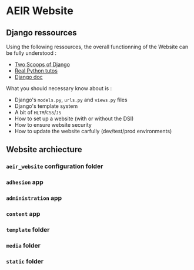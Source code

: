 # AEIR Website

## Django ressources

Using the following ressources, the overall functionning of the Website can be fully understood :
- [Two Scoops of Django](http://bedford-computing.co.uk/learning/wp-content/uploads/2016/08/Daniel-Roy-Greenfeld-Audrey-Roy-Greenfeld-Two-Scoops-of-Django_-Best-Practices-for-Django-1.8-Two-Scoops-Press-2015.pdf)
- [Real Python tutos](https://realpython.com/tutorials/django/)
- [Django doc](https://docs.djangoproject.com/fr/3.1/intro/)

What you should necessary know about is :
- Django's `models.py`, `urls.py` and `views.py` files
- Django's template system
- A bit of `HLTM`/`CSS`/`JS`
- How to set up a website (with or without the DSI)
- How to ensure website security
- How to update the website carfully (dev/test/prod environments)

## Website archiecture

### `aeir_website` configuration folder

### `adhesion` app

### `administration` app

### `content` app

### `template` folder

### `media` folder

### `static` folder
